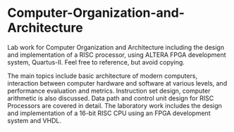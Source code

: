 # Computer-Organization-and-Architecture

Lab work for Computer Organization and Architecture including the design and implementation of a RISC processor, using ALTERA FPGA development system, Quartus-II. Feel free to reference, but avoid copying.

The main topics include basic architecture of modern computers, interaction between computer hardware and software at various levels, and performance evaluation and metrics. Instruction set design, computer arithmetic is also discussed. Data path and control unit design for RISC Processors are covered in detail. The laboratory work includes the design and implementation of a 16-bit RISC CPU using an FPGA development system and VHDL.
